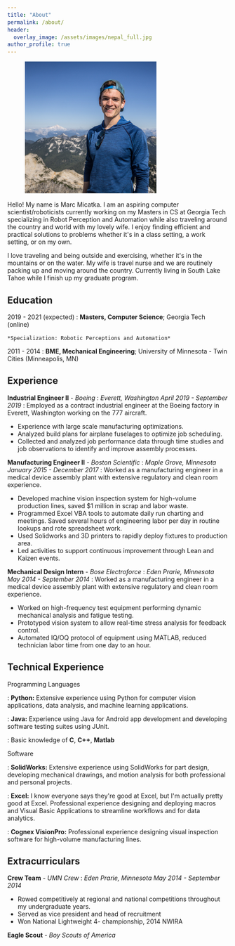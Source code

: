 ```yaml
---
title: "About"
permalink: /about/
header:
  overlay_image: /assets/images/nepal_full.jpg
author_profile: true
---
```

<figure style="width: 300px" class="align-right">
  <a href="/assets/images/about/marc_washington.jpg"><img src="/assets/images/about/marc_washington.jpg"></a>
</figure> 

Hello! My name is Marc Micatka. I am an aspiring computer scientist/roboticists currently working on my Masters in CS at Georgia Tech specializing in Robot Perception and Automation while also traveling around the country and world with my lovely wife. I enjoy finding efficient and practical solutions to problems whether it's in a class setting, a work setting, or on my own.

I love traveling and being outside and exercising, whether it's in the mountains or on the water. My wife is travel nurse and we are routinely packing up and moving around the country. Currently living in South Lake Tahoe while I finish up my graduate program.

Education
---------
2019 - 2021 (expected)
:   **Masters, Computer Science**; Georgia Tech (online)

    *Specialization: Robotic Perceptions and Automation*

2011 - 2014
:   **BME, Mechanical Engineering**; University of Minnesota - Twin Cities (Minneapolis, MN)

Experience
----------
**Industrial Engineer II** -    *Boeing* 
: *Everett, Washington      April 2019 - September 2019*
:  Employed as a contract industrial engineer at the Boeing factory in Everett, Washington working on the 777 aircraft.
  * Experience with large scale manufacturing optimizations.
  * Analyzed build plans for airplane fuselages to optimize job scheduling.
  * Collected and analyzed job performance data through time studies and job observations to identify and improve assembly processes.

**Manufacturing Engineer II** - *Boston Scientific*
: *Maple Grove, Minnesota   January 2015 - December 2017*
: Worked as a manufacturing engineer in a medical device assembly plant with extensive regulatory and clean room experience. 
  * Developed machine vision inspection system for high-volume production lines, saved $1 million in scrap and
labor waste.
  * Programmed Excel VBA tools to automate daily run charting and meetings. Saved several hours of
engineering labor per day in routine lookups and rote spreadsheet work.
  * Used Solidworks and 3D printers to rapidly deploy fixtures to production area.
  * Led activities to support continuous improvement through Lean and Kaizen events.

**Mechanical Design Intern** -  *Bose Electroforce*
: *Eden Prarie, Minnesota   May 2014 - September 2014*
: Worked as a manufacturing engineer in a medical device assembly plant with extensive regulatory and clean room experience. 
  * Worked on high-frequency test equipment performing dynamic mechanical analysis and fatigue testing.
  * Prototyped vision system to allow real-time stress analysis for feedback control.
  * Automated IQ/OQ protocol of equipment using MATLAB, reduced technician labor time from one day to an
hour.

Technical Experience
--------------------
Programming Languages  

: **Python:** Extensive experience using Python for computer vision applications, data analysis, and machine learning applications.  


: **Java:** Experience using Java for Android app development and developing software testing suites using JUnit.  


: Basic knowledge of **C**, **C++**, **Matlab**

Software  

: **SolidWorks:** Extensive experience using SolidWorks for part design, developing mechanical drawings, and motion analysis for both professional and personal projects.  


: **Excel:** I know everyone says they're good at Excel, but I'm actually pretty good at Excel. Professional experience designing and deploying macros and Visual Basic Applications to streamline workflows and for data analytics.  


: **Cognex VisionPro:** Professional experience designing visual inspection software for high-volume manufacturing lines.

Extracurriculars
----------------------------------------
**Crew Team** -  *UMN Crew*
: *Eden Prarie, Minnesota   May 2014 - September 2014*
  * Rowed competitively at regional and national competitions throughout my undergraduate years. 
  * Served as vice president and head of recruitment
  * Won National Lightweight 4- championship, 2014 NWIRA

**Eagle Scout** -  *Boy Scouts of America*
